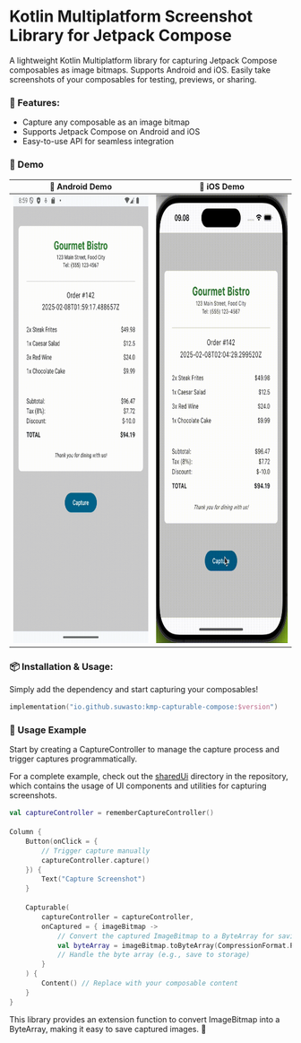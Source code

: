 # Kotlin Multiplatform Screenshot Library for Jetpack Compose

A lightweight Kotlin Multiplatform library for capturing Jetpack Compose composables as image bitmaps. Supports Android and iOS. Easily take screenshots of your composables for testing, previews, or sharing.

### 🚀 Features:
- Capture any composable as an image bitmap
- Supports Jetpack Compose on Android and iOS
- Easy-to-use API for seamless integration

### 🎥 Demo

📱 Android Demo           |  🍏 iOS Demo
:-------------------------:|:-------------------------:
<img src="assets/screen_record_android.gif" width="360" height="800" />  |  <img src="assets/screen_record_ios.gif" width="360" height="800" />

### 📦 Installation & Usage:
Simply add the dependency and start capturing your composables!

```kotlin
implementation("io.github.suwasto:kmp-capturable-compose:$version")
```

### 🚀 Usage Example
Start by creating a CaptureController to manage the capture process and trigger captures programmatically.

For a complete example, check out the [sharedUi](sharedUi) directory in the repository, which contains the usage of UI components and utilities for capturing screenshots.

```kotlin
val captureController = rememberCaptureController()

Column {
    Button(onClick = {
        // Trigger capture manually
        captureController.capture()
    }) {
        Text("Capture Screenshot")
    }

    Capturable(
        captureController = captureController,
        onCaptured = { imageBitmap ->
            // Convert the captured ImageBitmap to a ByteArray for saving
            val byteArray = imageBitmap.toByteArray(CompressionFormat.PNG, 100)
            // Handle the byte array (e.g., save to storage)
        }
    ) {
        Content() // Replace with your composable content
    }
}
```

This library provides an extension function to convert ImageBitmap into a ByteArray, making it easy to save captured images. 🚀
